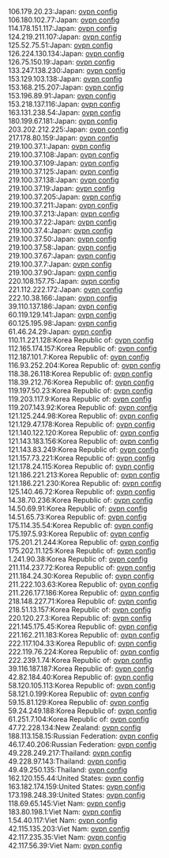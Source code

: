 106.179.20.23:Japan: [ovpn config](vpn/106_179_20_23.ovpn)  
106.180.102.77:Japan: [ovpn config](vpn/106_180_102_77.ovpn)  
114.178.151.117:Japan: [ovpn config](vpn/114_178_151_117.ovpn)  
124.219.211.107:Japan: [ovpn config](vpn/124_219_211_107.ovpn)  
125.52.75.51:Japan: [ovpn config](vpn/125_52_75_51.ovpn)  
126.224.130.134:Japan: [ovpn config](vpn/126_224_130_134.ovpn)  
126.75.150.19:Japan: [ovpn config](vpn/126_75_150_19.ovpn)  
133.247.138.230:Japan: [ovpn config](vpn/133_247_138_230.ovpn)  
153.129.103.138:Japan: [ovpn config](vpn/153_129_103_138.ovpn)  
153.168.215.207:Japan: [ovpn config](vpn/153_168_215_207.ovpn)  
153.196.89.91:Japan: [ovpn config](vpn/153_196_89_91.ovpn)  
153.218.137.116:Japan: [ovpn config](vpn/153_218_137_116.ovpn)  
163.131.238.54:Japan: [ovpn config](vpn/163_131_238_54.ovpn)  
180.199.67.181:Japan: [ovpn config](vpn/180_199_67_181.ovpn)  
203.202.212.225:Japan: [ovpn config](vpn/203_202_212_225.ovpn)  
217.178.80.159:Japan: [ovpn config](vpn/217_178_80_159.ovpn)  
219.100.37.1:Japan: [ovpn config](vpn/219_100_37_1.ovpn)  
219.100.37.108:Japan: [ovpn config](vpn/219_100_37_108.ovpn)  
219.100.37.109:Japan: [ovpn config](vpn/219_100_37_109.ovpn)  
219.100.37.125:Japan: [ovpn config](vpn/219_100_37_125.ovpn)  
219.100.37.138:Japan: [ovpn config](vpn/219_100_37_138.ovpn)  
219.100.37.19:Japan: [ovpn config](vpn/219_100_37_19.ovpn)  
219.100.37.205:Japan: [ovpn config](vpn/219_100_37_205.ovpn)  
219.100.37.211:Japan: [ovpn config](vpn/219_100_37_211.ovpn)  
219.100.37.213:Japan: [ovpn config](vpn/219_100_37_213.ovpn)  
219.100.37.22:Japan: [ovpn config](vpn/219_100_37_22.ovpn)  
219.100.37.4:Japan: [ovpn config](vpn/219_100_37_4.ovpn)  
219.100.37.50:Japan: [ovpn config](vpn/219_100_37_50.ovpn)  
219.100.37.58:Japan: [ovpn config](vpn/219_100_37_58.ovpn)  
219.100.37.67:Japan: [ovpn config](vpn/219_100_37_67.ovpn)  
219.100.37.7:Japan: [ovpn config](vpn/219_100_37_7.ovpn)  
219.100.37.90:Japan: [ovpn config](vpn/219_100_37_90.ovpn)  
220.108.157.75:Japan: [ovpn config](vpn/220_108_157_75.ovpn)  
221.112.222.172:Japan: [ovpn config](vpn/221_112_222_172.ovpn)  
222.10.38.166:Japan: [ovpn config](vpn/222_10_38_166.ovpn)  
39.110.137.186:Japan: [ovpn config](vpn/39_110_137_186.ovpn)  
60.119.129.141:Japan: [ovpn config](vpn/60_119_129_141.ovpn)  
60.125.195.98:Japan: [ovpn config](vpn/60_125_195_98.ovpn)  
61.46.24.29:Japan: [ovpn config](vpn/61_46_24_29.ovpn)  
110.11.221.128:Korea Republic of: [ovpn config](vpn/110_11_221_128.ovpn)  
112.165.174.157:Korea Republic of: [ovpn config](vpn/112_165_174_157.ovpn)  
112.187.101.7:Korea Republic of: [ovpn config](vpn/112_187_101_7.ovpn)  
116.93.252.204:Korea Republic of: [ovpn config](vpn/116_93_252_204.ovpn)  
118.38.26.118:Korea Republic of: [ovpn config](vpn/118_38_26_118.ovpn)  
118.39.212.76:Korea Republic of: [ovpn config](vpn/118_39_212_76.ovpn)  
119.197.50.23:Korea Republic of: [ovpn config](vpn/119_197_50_23.ovpn)  
119.203.117.9:Korea Republic of: [ovpn config](vpn/119_203_117_9.ovpn)  
119.207.143.92:Korea Republic of: [ovpn config](vpn/119_207_143_92.ovpn)  
121.125.244.98:Korea Republic of: [ovpn config](vpn/121_125_244_98.ovpn)  
121.129.47.178:Korea Republic of: [ovpn config](vpn/121_129_47_178.ovpn)  
121.140.122.120:Korea Republic of: [ovpn config](vpn/121_140_122_120.ovpn)  
121.143.183.156:Korea Republic of: [ovpn config](vpn/121_143_183_156.ovpn)  
121.143.83.249:Korea Republic of: [ovpn config](vpn/121_143_83_249.ovpn)  
121.157.73.221:Korea Republic of: [ovpn config](vpn/121_157_73_221.ovpn)  
121.178.24.115:Korea Republic of: [ovpn config](vpn/121_178_24_115.ovpn)  
121.186.221.213:Korea Republic of: [ovpn config](vpn/121_186_221_213.ovpn)  
121.186.221.230:Korea Republic of: [ovpn config](vpn/121_186_221_230.ovpn)  
125.140.46.72:Korea Republic of: [ovpn config](vpn/125_140_46_72.ovpn)  
14.38.70.236:Korea Republic of: [ovpn config](vpn/14_38_70_236.ovpn)  
14.50.69.91:Korea Republic of: [ovpn config](vpn/14_50_69_91.ovpn)  
14.51.65.73:Korea Republic of: [ovpn config](vpn/14_51_65_73.ovpn)  
175.114.35.54:Korea Republic of: [ovpn config](vpn/175_114_35_54.ovpn)  
175.197.5.93:Korea Republic of: [ovpn config](vpn/175_197_5_93.ovpn)  
175.201.21.244:Korea Republic of: [ovpn config](vpn/175_201_21_244.ovpn)  
175.202.11.125:Korea Republic of: [ovpn config](vpn/175_202_11_125.ovpn)  
1.241.90.38:Korea Republic of: [ovpn config](vpn/1_241_90_38.ovpn)  
211.114.237.72:Korea Republic of: [ovpn config](vpn/211_114_237_72.ovpn)  
211.184.24.30:Korea Republic of: [ovpn config](vpn/211_184_24_30.ovpn)  
211.222.103.63:Korea Republic of: [ovpn config](vpn/211_222_103_63.ovpn)  
211.226.177.186:Korea Republic of: [ovpn config](vpn/211_226_177_186.ovpn)  
218.148.227.71:Korea Republic of: [ovpn config](vpn/218_148_227_71.ovpn)  
218.51.13.157:Korea Republic of: [ovpn config](vpn/218_51_13_157.ovpn)  
220.120.27.3:Korea Republic of: [ovpn config](vpn/220_120_27_3.ovpn)  
221.145.175.45:Korea Republic of: [ovpn config](vpn/221_145_175_45.ovpn)  
221.162.211.183:Korea Republic of: [ovpn config](vpn/221_162_211_183.ovpn)  
222.117.104.33:Korea Republic of: [ovpn config](vpn/222_117_104_33.ovpn)  
222.119.76.224:Korea Republic of: [ovpn config](vpn/222_119_76_224.ovpn)  
222.239.1.74:Korea Republic of: [ovpn config](vpn/222_239_1_74.ovpn)  
39.116.187.187:Korea Republic of: [ovpn config](vpn/39_116_187_187.ovpn)  
42.82.184.40:Korea Republic of: [ovpn config](vpn/42_82_184_40.ovpn)  
58.120.105.113:Korea Republic of: [ovpn config](vpn/58_120_105_113.ovpn)  
58.121.0.199:Korea Republic of: [ovpn config](vpn/58_121_0_199.ovpn)  
59.15.81.129:Korea Republic of: [ovpn config](vpn/59_15_81_129.ovpn)  
59.24.249.188:Korea Republic of: [ovpn config](vpn/59_24_249_188.ovpn)  
61.251.7.104:Korea Republic of: [ovpn config](vpn/61_251_7_104.ovpn)  
47.72.228.134:New Zealand: [ovpn config](vpn/47_72_228_134.ovpn)  
188.113.158.15:Russian Federation: [ovpn config](vpn/188_113_158_15.ovpn)  
46.17.40.206:Russian Federation: [ovpn config](vpn/46_17_40_206.ovpn)  
49.228.249.217:Thailand: [ovpn config](vpn/49_228_249_217.ovpn)  
49.228.97.143:Thailand: [ovpn config](vpn/49_228_97_143.ovpn)  
49.49.250.135:Thailand: [ovpn config](vpn/49_49_250_135.ovpn)  
162.120.155.44:United States: [ovpn config](vpn/162_120_155_44.ovpn)  
163.182.174.159:United States: [ovpn config](vpn/163_182_174_159.ovpn)  
173.198.248.39:United States: [ovpn config](vpn/173_198_248_39.ovpn)  
118.69.65.145:Viet Nam: [ovpn config](vpn/118_69_65_145.ovpn)  
183.80.198.1:Viet Nam: [ovpn config](vpn/183_80_198_1.ovpn)  
1.54.40.117:Viet Nam: [ovpn config](vpn/1_54_40_117.ovpn)  
42.115.135.203:Viet Nam: [ovpn config](vpn/42_115_135_203.ovpn)  
42.117.235.35:Viet Nam: [ovpn config](vpn/42_117_235_35.ovpn)  
42.117.56.39:Viet Nam: [ovpn config](vpn/42_117_56_39.ovpn)  
